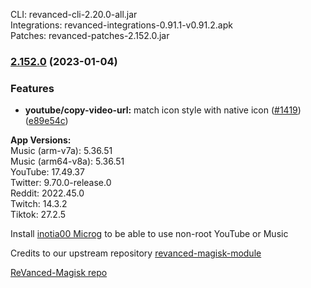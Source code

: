 CLI: revanced-cli-2.20.0-all.jar  
Integrations: revanced-integrations-0.91.1-v0.91.2.apk  
Patches: revanced-patches-2.152.0.jar  

### [2.152.0](https://github.com/revanced/revanced-patches/compare/v2.151.0...v2.152.0) (2023-01-04)
### Features
* **youtube/copy-video-url:** match icon style with native icon ([#1419](https://github.com/revanced/revanced-patches/issues/1419)) ([e89e54c](https://github.com/revanced/revanced-patches/commit/e89e54c316a2d99195d2b79e9176d34f6de0113c))

  
**App Versions:**  
Music (arm-v7a): 5.36.51  
Music (arm64-v8a): 5.36.51  
YouTube: 17.49.37  
Twitter: 9.70.0-release.0  
Reddit: 2022.45.0  
Twitch: 14.3.2  
Tiktok: 27.2.5  

Install [inotia00 Microg](https://github.com/inotia00/VancedMicroG/releases) to be able to use non-root YouTube or Music  

Credits to our upstream repository [revanced-magisk-module](https://github.com/j-hc/revanced-magisk-module)  

[ReVanced-Magisk repo](https://github.com/Kingsmanvn-Official/ReVanced-Magisk)  

